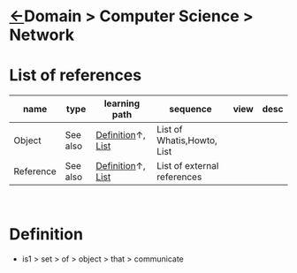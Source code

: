 # [&larr;][Repo_Readme]Domain > Computer Science > Network

[//]: #(Reference)
[Repo_Readme]:    ../README.md


[Object_list]:     ./list/object_list.md
[Reference_list]:  ./list/reference_list.md

# List of references

|name|type|learning path|sequence|view|desc|
|-|-|-|-|-|-|
|Object|See also|[Definition](.)&#8593;, [List][Object_list]|List of Whatis,Howto, List
|Reference|See also|[Definition](.)&#8593;, [List][Reference_List]|List of external references
<br>



# Definition
- is1 > set > of > object > that > communicate